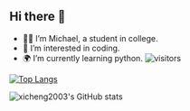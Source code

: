 
## Hi there 👋

- 🧑‍🎓 I’m Michael, a student in college. 
- 🌱 I’m interested in coding. 
- 🌍 I’m currently learning python. 
 ![visitors](https://visitor-badge.glitch.me/badge?page_id=xicheng2003.xicheng2003&left_color=green&right_color=red)

[![Top Langs](https://github-readme-stats.vercel.app/api/top-langs/?username=xicheng2003&layout=donut-vertical)](https://github.com/anuraghazra/github-readme-stats)

![xicheng2003's GitHub stats](https://github-readme-stats.vercel.app/api?username=xicheng2003&show_icons=true)

<!--
**xicheng2003/xicheng2003** is a ✨ _special_ ✨ repository because its `README.md` (this file) appears on your GitHub profile.

Here are some ideas to get you started:

- 🔭 I’m currently working on ...
- 🌱 I’m currently learning ...
- 👯 I’m looking to collaborate on ...
- 🤔 I’m looking for help with ...
- 💬 Ask me about ...
- 📫 How to reach me: ...
- 😄 Pronouns: ...
- ⚡ Fun fact: ...
-->
